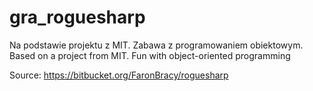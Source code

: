 # gra_roguesharp
Na podstawie projektu z MIT. Zabawa z programowaniem obiektowym. 
Based on a project from MIT. Fun with object-oriented programming

Source:
https://bitbucket.org/FaronBracy/roguesharp

